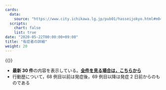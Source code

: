 ```yaml
---
cards:
  data:
    source: "https://www.city.ichikawa.lg.jp/pub01/hasseijokyo.html#m04"
  scripts:
    chart: false
    list: true
date: "2020-05-22T00:00:00+09:00"
title: "有症者の詳細"
weight: 20
---
```


{{<table src="details_of_patients_with_symptoms" len="30">}}

- **最新 30 件**の内容を表示している。**[全件を見る場合は，こちらから](./cards/details-of-patients-with-symptoms)**
- 行動歴について，68 例目以前は発症後，69 例目以降は発症 2 日前からのものである
